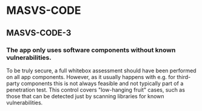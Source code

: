 #  MASVS-CODE

## MASVS-CODE-3

### The app only uses software components without known vulnerabilities.

To be truly secure, a full whitebox assessment should have been performed on all app components. However, as it usually happens with e.g. for third-party components this is not always feasible and not typically part of a penetration test. This control covers "low-hanging fruit" cases, such as those that can be detected just by scanning libraries for known vulnerabilities.